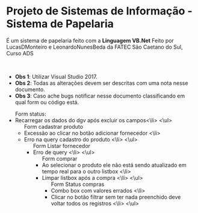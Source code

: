 
# Projeto de Sistemas de Informação - Sistema de Papelaria
<p > É um sistema de papelaria feito com a <strong>Linguagem VB.Net</strong> Feito por LucasDMonteiro e LeonardoNunesBeda da FATEC São Caetano do Sul, Curso ADS</p>
<br>
<ul>
	<li><b>Obs 1</b>: Utilizar Visual Studio 2017.</li>
	<li><b>Obs 2</b>: Todas as alterações devem ser descritas com uma nota nesse documento.</li>
	<li><b>Obs 3</b>: Caso ache bugs notificar nesse documento classificando em qual form ou código está.</li>
</ul>

<ul> Form status:
	<li> Recarregar os dados do dgv após excluir os campos<\li>
<\ul>
	
<ul> Form cadastrar produto
	<li>  Excessão ao clicar no botão adicionar fornecedor <\li>
	<li>  Erro na query cadastro do produto <\li>
<\ul>
<ul> Form Listar fornecedor
	<li>  Erro de query <\li>
<\ul>
<ul> Form comprar
	<li>  Ao selecionar o produto ele não está sendo atualizado em tempo real para o outro listbox <\li>
	<li>  Limpar listbox após a compra <\li>
<\ul>
<ul> Form Status compras 
	<li>  Combo box com valores errados <\li>
	<li>  Clicar no botão filtrar sem ter nada preenchido deve voltar todos os registros <\li>
<\ul>
